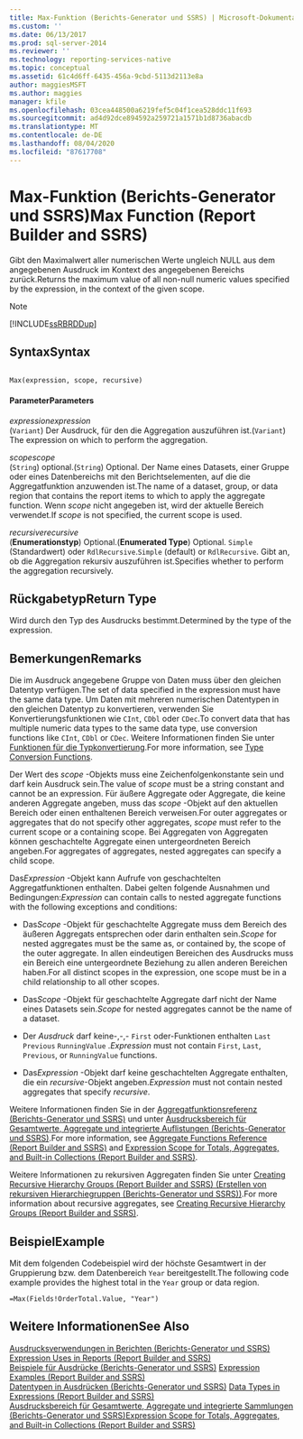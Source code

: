 ```yaml
---
title: Max-Funktion (Berichts-Generator und SSRS) | Microsoft-Dokumentation
ms.custom: ''
ms.date: 06/13/2017
ms.prod: sql-server-2014
ms.reviewer: ''
ms.technology: reporting-services-native
ms.topic: conceptual
ms.assetid: 61c4d6ff-6435-456a-9cbd-5113d2113e8a
author: maggiesMSFT
ms.author: maggies
manager: kfile
ms.openlocfilehash: 03cea448500a6219fef5c04f1cea528ddc11f693
ms.sourcegitcommit: ad4d92dce894592a259721a1571b1d8736abacdb
ms.translationtype: MT
ms.contentlocale: de-DE
ms.lasthandoff: 08/04/2020
ms.locfileid: "87617708"
---
```

# <a name="max-function-report-builder-and-ssrs"></a><span data-ttu-id="a4a35-102">Max-Funktion (Berichts-Generator und SSRS)</span><span class="sxs-lookup"><span data-stu-id="a4a35-102">Max Function (Report Builder and SSRS)</span></span>
  <span data-ttu-id="a4a35-103">Gibt den Maximalwert aller numerischen Werte ungleich NULL aus dem angegebenen Ausdruck im Kontext des angegebenen Bereichs zurück.</span><span class="sxs-lookup"><span data-stu-id="a4a35-103">Returns the maximum value of all non-null numeric values specified by the expression, in the context of the given scope.</span></span>  
  
> [!NOTE]  
>  [!INCLUDE[ssRBRDDup](../../includes/ssrbrddup-md.md)]  
  
## <a name="syntax"></a><span data-ttu-id="a4a35-104">Syntax</span><span class="sxs-lookup"><span data-stu-id="a4a35-104">Syntax</span></span>  
  
```  
  
Max(expression, scope, recursive)  
```  
  
#### <a name="parameters"></a><span data-ttu-id="a4a35-105">Parameter</span><span class="sxs-lookup"><span data-stu-id="a4a35-105">Parameters</span></span>  
 <span data-ttu-id="a4a35-106">*expression*</span><span class="sxs-lookup"><span data-stu-id="a4a35-106">*expression*</span></span>  
 <span data-ttu-id="a4a35-107">(`Variant`) Der Ausdruck, für den die Aggregation auszuführen ist.</span><span class="sxs-lookup"><span data-stu-id="a4a35-107">(`Variant`) The expression on which to perform the aggregation.</span></span>  
  
 <span data-ttu-id="a4a35-108">*scope*</span><span class="sxs-lookup"><span data-stu-id="a4a35-108">*scope*</span></span>  
 <span data-ttu-id="a4a35-109">(`String`) optional.</span><span class="sxs-lookup"><span data-stu-id="a4a35-109">(`String`) Optional.</span></span> <span data-ttu-id="a4a35-110">Der Name eines Datasets, einer Gruppe oder eines Datenbereichs mit den Berichtselementen, auf die die Aggregatfunktion anzuwenden ist.</span><span class="sxs-lookup"><span data-stu-id="a4a35-110">The name of a dataset, group, or data region that contains the report items to which to apply the aggregate function.</span></span> <span data-ttu-id="a4a35-111">Wenn *scope* nicht angegeben ist, wird der aktuelle Bereich verwendet.</span><span class="sxs-lookup"><span data-stu-id="a4a35-111">If *scope* is not specified, the current scope is used.</span></span>  
  
 <span data-ttu-id="a4a35-112">*recursive*</span><span class="sxs-lookup"><span data-stu-id="a4a35-112">*recursive*</span></span>  
 <span data-ttu-id="a4a35-113">(**Enumerationstyp**) Optional.</span><span class="sxs-lookup"><span data-stu-id="a4a35-113">(**Enumerated Type**) Optional.</span></span> <span data-ttu-id="a4a35-114">`Simple` (Standardwert) oder `RdlRecursive`.</span><span class="sxs-lookup"><span data-stu-id="a4a35-114">`Simple` (default) or `RdlRecursive`.</span></span> <span data-ttu-id="a4a35-115">Gibt an, ob die Aggregation rekursiv auszuführen ist.</span><span class="sxs-lookup"><span data-stu-id="a4a35-115">Specifies whether to perform the aggregation recursively.</span></span>  
  
## <a name="return-type"></a><span data-ttu-id="a4a35-116">Rückgabetyp</span><span class="sxs-lookup"><span data-stu-id="a4a35-116">Return Type</span></span>  
 <span data-ttu-id="a4a35-117">Wird durch den Typ des Ausdrucks bestimmt.</span><span class="sxs-lookup"><span data-stu-id="a4a35-117">Determined by the type of the expression.</span></span>  
  
## <a name="remarks"></a><span data-ttu-id="a4a35-118">Bemerkungen</span><span class="sxs-lookup"><span data-stu-id="a4a35-118">Remarks</span></span>  
 <span data-ttu-id="a4a35-119">Die im Ausdruck angegebene Gruppe von Daten muss über den gleichen Datentyp verfügen.</span><span class="sxs-lookup"><span data-stu-id="a4a35-119">The set of data specified in the expression must have the same data type.</span></span> <span data-ttu-id="a4a35-120">Um Daten mit mehreren numerischen Datentypen in den gleichen Datentyp zu konvertieren, verwenden Sie Konvertierungsfunktionen wie `CInt`, `CDbl` oder `CDec`.</span><span class="sxs-lookup"><span data-stu-id="a4a35-120">To convert data that has multiple numeric data types to the same data type, use conversion functions like `CInt`, `CDbl` or `CDec`.</span></span> <span data-ttu-id="a4a35-121">Weitere Informationen finden Sie unter [Funktionen für die Typkonvertierung](https://go.microsoft.com/fwlink/?LinkId=96142).</span><span class="sxs-lookup"><span data-stu-id="a4a35-121">For more information, see [Type Conversion Functions](https://go.microsoft.com/fwlink/?LinkId=96142).</span></span>  
  
 <span data-ttu-id="a4a35-122">Der Wert des *scope* -Objekts muss eine Zeichenfolgenkonstante sein und darf kein Ausdruck sein.</span><span class="sxs-lookup"><span data-stu-id="a4a35-122">The value of *scope* must be a string constant and cannot be an expression.</span></span> <span data-ttu-id="a4a35-123">Für äußere Aggregate oder Aggregate, die keine anderen Aggregate angeben, muss das *scope* -Objekt auf den aktuellen Bereich oder einen enthaltenen Bereich verweisen.</span><span class="sxs-lookup"><span data-stu-id="a4a35-123">For outer aggregates or aggregates that do not specify other aggregates, *scope* must refer to the current scope or a containing scope.</span></span> <span data-ttu-id="a4a35-124">Bei Aggregaten von Aggregaten können geschachtelte Aggregate einen untergeordneten Bereich angeben.</span><span class="sxs-lookup"><span data-stu-id="a4a35-124">For aggregates of aggregates, nested aggregates can specify a child scope.</span></span>  
  
 <span data-ttu-id="a4a35-125">Das*Expression* -Objekt kann Aufrufe von geschachtelten Aggregatfunktionen enthalten. Dabei gelten folgende Ausnahmen und Bedingungen:</span><span class="sxs-lookup"><span data-stu-id="a4a35-125">*Expression* can contain calls to nested aggregate functions with the following exceptions and conditions:</span></span>  
  
-   <span data-ttu-id="a4a35-126">Das*Scope* -Objekt für geschachtelte Aggregate muss dem Bereich des äußeren Aggregats entsprechen oder darin enthalten sein.</span><span class="sxs-lookup"><span data-stu-id="a4a35-126">*Scope* for nested aggregates must be the same as, or contained by, the scope of the outer aggregate.</span></span> <span data-ttu-id="a4a35-127">In allen eindeutigen Bereichen des Ausdrucks muss ein Bereich eine untergeordnete Beziehung zu allen anderen Bereichen haben.</span><span class="sxs-lookup"><span data-stu-id="a4a35-127">For all distinct scopes in the expression, one scope must be in a child relationship to all other scopes.</span></span>  
  
-   <span data-ttu-id="a4a35-128">Das*Scope* -Objekt für geschachtelte Aggregate darf nicht der Name eines Datasets sein.</span><span class="sxs-lookup"><span data-stu-id="a4a35-128">*Scope* for nested aggregates cannot be the name of a dataset.</span></span>  
  
-   <span data-ttu-id="a4a35-129">Der *Ausdruck* darf keine-,-,- `First` oder-Funktionen enthalten `Last` `Previous` `RunningValue` .</span><span class="sxs-lookup"><span data-stu-id="a4a35-129">*Expression* must not contain `First`, `Last`, `Previous`, or `RunningValue` functions.</span></span>  
  
-   <span data-ttu-id="a4a35-130">Das*Expression* -Objekt darf keine geschachtelten Aggregate enthalten, die ein *recursive*-Objekt angeben.</span><span class="sxs-lookup"><span data-stu-id="a4a35-130">*Expression* must not contain nested aggregates that specify *recursive*.</span></span>  
  
 <span data-ttu-id="a4a35-131">Weitere Informationen finden Sie in der [Aggregatfunktionsreferenz (Berichts-Generator und SSRS)](report-builder-functions-aggregate-functions-reference.md) und unter [Ausdrucksbereich für Gesamtwerte, Aggregate und integrierte Auflistungen (Berichts-Generator und SSRS)](expression-scope-for-totals-aggregates-and-built-in-collections.md).</span><span class="sxs-lookup"><span data-stu-id="a4a35-131">For more information, see [Aggregate Functions Reference &#40;Report Builder and SSRS&#41;](report-builder-functions-aggregate-functions-reference.md) and [Expression Scope for Totals, Aggregates, and Built-in Collections &#40;Report Builder and SSRS&#41;](expression-scope-for-totals-aggregates-and-built-in-collections.md).</span></span>  
  
 <span data-ttu-id="a4a35-132">Weitere Informationen zu rekursiven Aggregaten finden Sie unter [Creating Recursive Hierarchy Groups (Report Builder and SSRS) (Erstellen von rekursiven Hierarchiegruppen (Berichts-Generator und SSRS))](creating-recursive-hierarchy-groups-report-builder-and-ssrs.md).</span><span class="sxs-lookup"><span data-stu-id="a4a35-132">For more information about recursive aggregates, see [Creating Recursive Hierarchy Groups &#40;Report Builder and SSRS&#41;](creating-recursive-hierarchy-groups-report-builder-and-ssrs.md).</span></span>  
  
## <a name="example"></a><span data-ttu-id="a4a35-133">Beispiel</span><span class="sxs-lookup"><span data-stu-id="a4a35-133">Example</span></span>  
 <span data-ttu-id="a4a35-134">Mit dem folgenden Codebeispiel wird der höchste Gesamtwert in der Gruppierung bzw. dem Datenbereich `Year` bereitgestellt.</span><span class="sxs-lookup"><span data-stu-id="a4a35-134">The following code example provides the highest total in the `Year` group or data region.</span></span>  
  
```  
=Max(Fields!OrderTotal.Value, "Year")  
```  
  
## <a name="see-also"></a><span data-ttu-id="a4a35-135">Weitere Informationen</span><span class="sxs-lookup"><span data-stu-id="a4a35-135">See Also</span></span>  
 <span data-ttu-id="a4a35-136">[Ausdrucksverwendungen in Berichten &#40;Berichts-Generator und SSRS&#41;](expression-uses-in-reports-report-builder-and-ssrs.md) </span><span class="sxs-lookup"><span data-stu-id="a4a35-136">[Expression Uses in Reports &#40;Report Builder and SSRS&#41;](expression-uses-in-reports-report-builder-and-ssrs.md) </span></span>  
 <span data-ttu-id="a4a35-137">[Beispiele für Ausdrücke &#40;Berichts-Generator und SSRS&#41;](expression-examples-report-builder-and-ssrs.md) </span><span class="sxs-lookup"><span data-stu-id="a4a35-137">[Expression Examples &#40;Report Builder and SSRS&#41;](expression-examples-report-builder-and-ssrs.md) </span></span>  
 <span data-ttu-id="a4a35-138">[Datentypen in Ausdrücken (Berichts-Generator und SSRS)](expressions-report-builder-and-ssrs.md) </span><span class="sxs-lookup"><span data-stu-id="a4a35-138">[Data Types in Expressions &#40;Report Builder and SSRS&#41;](expressions-report-builder-and-ssrs.md) </span></span>  
 [<span data-ttu-id="a4a35-139">Ausdrucksbereich für Gesamtwerte, Aggregate und integrierte Sammlungen &#40;Berichts-Generator und SSRS&#41;</span><span class="sxs-lookup"><span data-stu-id="a4a35-139">Expression Scope for Totals, Aggregates, and Built-in Collections &#40;Report Builder and SSRS&#41;</span></span>](expression-scope-for-totals-aggregates-and-built-in-collections.md)  
  
  
